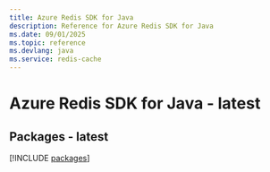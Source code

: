 ```yaml
---
title: Azure Redis SDK for Java
description: Reference for Azure Redis SDK for Java
ms.date: 09/01/2025
ms.topic: reference
ms.devlang: java
ms.service: redis-cache
---
```

# Azure Redis SDK for Java - latest
## Packages - latest
[!INCLUDE [packages](redis-index.md)]